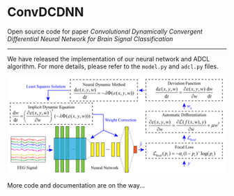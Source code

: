 # ConvDCDNN

Open source code for paper *Convolutional Dynamically Convergent Differential Neural Network for Brain Signal Classification*

---

We have released the implementation of our neural network and ADCL algorithm. For more details, please refer to the `model.py` and `adcl.py` files.

![](./docs/static/train.svg)

More code and documentation are on the way...
